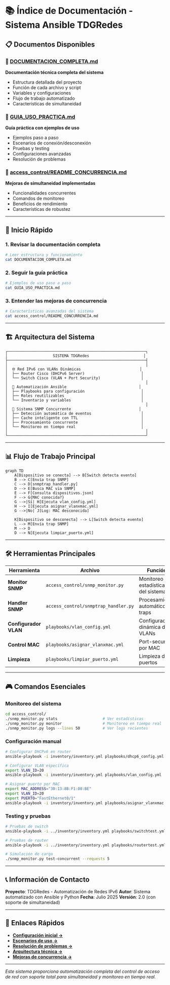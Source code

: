 # 📚 Índice de Documentación - Sistema Ansible TDGRedes

## 📋 Documentos Disponibles

### 📖 [DOCUMENTACION_COMPLETA.md](./DOCUMENTACION_COMPLETA.md)
**Documentación técnica completa del sistema**
- Estructura detallada del proyecto
- Función de cada archivo y script
- Variables y configuraciones
- Flujo de trabajo automatizado
- Características de simultaneidad

### 🚀 [GUIA_USO_PRACTICA.md](./GUIA_USO_PRACTICA.md)
**Guía práctica con ejemplos de uso**
- Ejemplos paso a paso
- Escenarios de conexión/desconexión
- Pruebas y testing
- Configuraciones avanzadas
- Resolución de problemas

### 🔧 [access_control/README_CONCURRENCIA.md](./access_control/README_CONCURRENCIA.md)
**Mejoras de simultaneidad implementadas**
- Funcionalidades concurrentes
- Comandos de monitoreo
- Beneficios de rendimiento
- Características de robustez

---

## 🎯 Inicio Rápido

### 1. **Revisar la documentación completa**
```bash
# Leer estructura y funcionamiento
cat DOCUMENTACION_COMPLETA.md
```

### 2. **Seguir la guía práctica**
```bash
# Ejemplos de uso paso a paso
cat GUIA_USO_PRACTICA.md
```

### 3. **Entender las mejoras de concurrencia**
```bash
# Características avanzadas del sistema
cat access_control/README_CONCURRENCIA.md
```

---

## 🏗️ Arquitectura del Sistema

```
┌─────────────────────────────────────────────────────────────┐
│                    SISTEMA TDGRedes                        │
├─────────────────────────────────────────────────────────────┤
│                                                             │
│  🌐 Red IPv6 con VLANs Dinámicas                          │
│  ├── Router Cisco (DHCPv6 Server)                         │
│  └── Switch Cisco (VLAN + Port Security)                  │
│                                                             │
│  🤖 Automatización Ansible                                │
│  ├── Playbooks para configuración                         │
│  ├── Roles reutilizables                                  │
│  └── Inventario y variables                               │
│                                                             │
│  📡 Sistema SNMP Concurrente                              │
│  ├── Detección automática de eventos                      │
│  ├── Cache inteligente con TTL                            │
│  ├── Procesamiento concurrente                            │
│  └── Monitoreo en tiempo real                             │
│                                                             │
└─────────────────────────────────────────────────────────────┘
```

---

## 📊 Flujo de Trabajo Principal

```mermaid
graph TD
    A[Dispositivo se conecta] --> B[Switch detecta evento]
    B --> C[Envía trap SNMP]
    C --> D[snmptrap_handler.py]
    D --> E[Busca MAC via SNMP]
    E --> F[Consulta dispositivos.json]
    F --> G{MAC conocida?}
    G -->|Sí| H[Ejecuta vlan_config.yml]
    H --> I[Ejecuta asignar_vlanxmac.yml]
    G -->|No| J[Log: MAC desconocida]
    
    K[Dispositivo se desconecta] --> L[Switch detecta evento]
    L --> M[Envía trap SNMP]
    M --> D
    D --> N[Ejecuta limpiar_puerto.yml]
```

---

## 🛠️ Herramientas Principales

| Herramienta | Archivo | Función |
|-------------|---------|---------|
| **Monitor SNMP** | `access_control/snmp_monitor.py` | Monitoreo y estadísticas del sistema |
| **Handler SNMP** | `access_control/snmptrap_handler.py` | Procesamiento automático de traps |
| **Configurador VLAN** | `playbooks/vlan_config.yml` | Configuración dinámica de VLANs |
| **Control MAC** | `playbooks/asignar_vlanxmac.yml` | Port-security por MAC |
| **Limpieza** | `playbooks/limpiar_puerto.yml` | Limpieza de puertos |

---

## 🎮 Comandos Esenciales

### Monitoreo del sistema
```bash
cd access_control/
./snmp_monitor.py stats                    # Ver estadísticas
./snmp_monitor.py monitor                  # Monitoreo en tiempo real
./snmp_monitor.py logs --lines 50          # Ver logs recientes
```

### Configuración manual
```bash
# Configurar DHCPv6 en router
ansible-playbook -i inventory/inventory.yml playbooks/dhcp6_config.yml

# Configurar VLAN específica
export VLAN_ID=20
ansible-playbook -i inventory/inventory.yml playbooks/vlan_config.yml

# Asignar puerto por MAC
export MAC_ADDRESS="30:13:8B:F1:00:BE"
export VLAN_ID=20
export PUERTO="FastEthernet0/1"
ansible-playbook -i inventory/inventory.yml playbooks/asignar_vlanxmac.yml
```

### Testing y pruebas
```bash
# Pruebas de switch
ansible-playbook -i ../inventory/inventory.yml playbooks/switchtest.yml

# Pruebas de router
ansible-playbook -i ../inventory/inventory.yml playbooks/routertest.yml

# Simulación de carga
./snmp_monitor.py test-concurrent --requests 5
```

---

## 📞 Información de Contacto

**Proyecto**: TDGRedes - Automatización de Redes IPv6
**Autor**: Sistema automatizado con Ansible y Python
**Fecha**: Julio 2025
**Versión**: 2.0 (con soporte de simultaneidad)

---

## 🔗 Enlaces Rápidos

- **[Configuración inicial →](./GUIA_USO_PRACTICA.md#-configuración-inicial)**
- **[Escenarios de uso →](./GUIA_USO_PRACTICA.md#-escenarios-de-conexión-de-dispositivos)**
- **[Resolución de problemas →](./GUIA_USO_PRACTICA.md#-resolución-de-problemas)**
- **[Arquitectura técnica →](./DOCUMENTACION_COMPLETA.md#-estructura-del-proyecto)**
- **[Mejoras de concurrencia →](./access_control/README_CONCURRENCIA.md#-funcionalidades-implementadas)**

---

*Este sistema proporciona automatización completa del control de acceso de red con soporte total para simultaneidad y monitoreo en tiempo real.*
